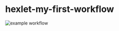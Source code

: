 # hexlet-my-first-workflow
![example workflow](https://github.com/<OWNER>/<REPOSITORY>/actions/workflows/<hello-world.yml>/badge.svg)
